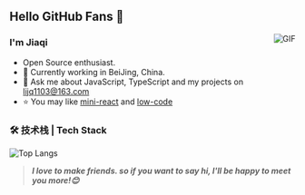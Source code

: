 ## Hello GitHub Fans 👋

<img align="right" alt="GIF" src="https://raw.githubusercontent.com/JoeyBling/JoeyBling/master/pic/pusheencode.gif" />

### I'm Jiaqi

- Open Source enthusiast.
- 🌱 Currently working in BeiJing, China.
- 💬 Ask me about JavaScript, TypeScript and my projects on [lijq1103@163.com](mailto:lijq1103@163.com)
- ⭐ You may like [mini-react](https://github.com/gaearon-byte/mini-react) and [low-code](https://github.com/gaearon-byte/low-code_drag)

### 🛠 技术栈 | Tech Stack

![Top Langs](https://github-readme-stats.vercel.app/api/top-langs/?username=Rin-Nohara&layout=compact)

> ***I love to make friends. so if you want to say hi, I'll be happy to meet you more!😊***
